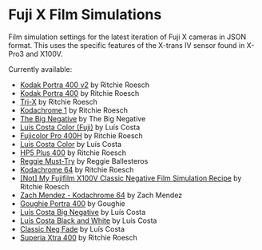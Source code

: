 Fuji X Film Simulations
=======================

Film simulation settings for the latest iteration of Fuji X cameras in JSON
format.  This uses the specific features of the X-trans IV sensor found in
X-Pro3 and X100V.

Currently available:

* [Kodak Portra 400 v2][1] by Ritchie Roesch
* [Kodak Portra 400][2] by Ritchie Roesch
* [Tri-X][3] by Ritchie Roesch
* [Kodachrome 1][4] by Ritchie Roesch
* [The Big Negative][5] by The Big Negative
* [Luís Costa Color (Fuji)][6] by Luís Costa
* [Fujicolor Pro 400H][7] by Ritchie Roesch
* [Luís Costa Color][8] by Luís Costa
* [HP5 Plus 400][9] by Ritchie Roesch
* [Reggie Must-Try][10] by Reggie Ballesteros
* [Kodachrome 64][11] by Ritchie Roesch
* [[Not] My Fujifilm X100V Classic Negative Film Simulation Recipe][12] by Ritchie Roesch
* [Zach Mendez - Kodachrome 64][13] by Zach Mendez
* [Goughie Portra 400][14] by Goughie
* [Luís Costa Big Negative][15] by Luís Costa
* [Luís Costa Black and White][16] by Luís Costa
* [Classic Neg Fade][17] by Luís Costa
* [Superia Xtra 400][18] by Ritchie Roesch

[1]: https://fujixweekly.com/2020/12/30/fujifilm-x100v-film-simulation-recipe-kodak-portra-400-v2/
[2]: https://fujixweekly.com/2020/06/10/fujifilm-x100v-film-simulation-kodak-portra-400/
[3]: https://fujixweekly.com/2020/06/18/fujifilm-x100v-film-simulation-recipe-kodak-tri-x-400/
[4]: https://fujixweekly.com/2020/05/27/my-fujifilm-x100v-kodachrome-64-film-simulation-recipe/
[5]: https://www.youtube.com/watch?v=LBBe8yIZcak
[6]: https://lifeunintended.com/articles/my-favorite-fujifilm-film-simulation-settings/
[7]: https://fujixweekly.com/2021/05/16/fujifilm-x100v-x-trans-iv-film-simulation-recipe-fujicolor-pro-400h/
[8]: https://lifeunintended.com/articles/my-favorite-fujifilm-film-simulation-settings/
[9]: https://fujixweekly.com/2022/03/23/fujifilm-x-trans-iv-film-simulation-recipe-ilford-hp5-plus-400/
[10]: https://www.youtube.com/watch?v=VHK0TiVmbU4
[11]: https://fujixweekly.com/2020/05/27/my-fujifilm-x100v-kodachrome-64-film-simulation-recipe/
[12]: https://fujixweekly.com/2020/06/01/not-my-fujifilm-x100v-classic-negative-film-simulation-recipe/
[13]: https://www.youtube.com/watch?v=9rLXZUBnzhM
[14]: https://www.youtube.com/watch?v=KPYFHqzxFKI
[15]: https://lifeunintended.com/2021/08/06/the-7-custom-fujifilm-recipes-on-my-camera-right-now/
[16]: https://lifeunintended.com/articles/my-favorite-fujifilm-film-simulation-settings/
[17]: https://lifeunintended.com/2021/08/06/the-7-custom-fujifilm-recipes-on-my-camera-right-now/
[18]: https://fujixweekly.com/2020/11/10/fujifilm-x100v-film-simulation-recipe-superia-xtra-400/
